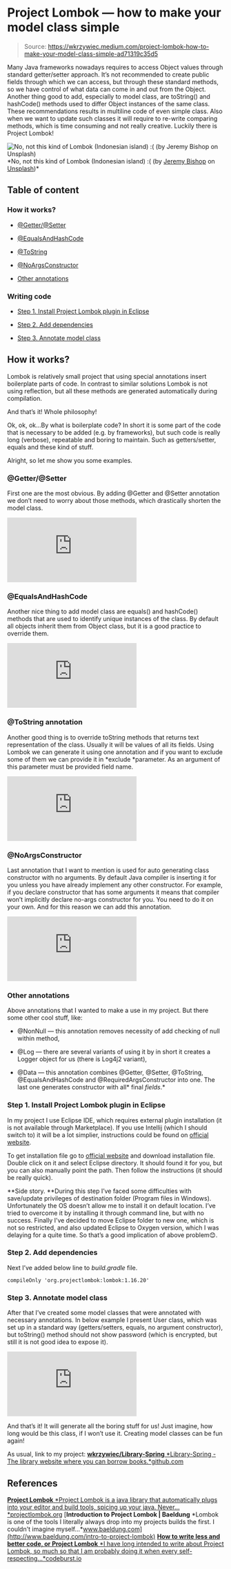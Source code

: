 
# Project Lombok — how to make your model class simple
> Source: https://wkrzywiec.medium.com/project-lombok-how-to-make-your-model-class-simple-ad71319c35d5

Many Java frameworks nowadays requires to access Object values through standard getter/setter approach. It’s not recommended to create public fields through which we can access, but through these standard methods, so we have control of what data can come in and out from the Object. Another thing good to add, especially to model class, are toString() and hashCode() methods used to differ Object instances of the same class. These recommendations results in multiline code of even simple class. Also when we want to update such classes it will require to re-write comparing methods, which is time consuming and not really creative. Luckily there is Project Lombok!

![No, not this kind of Lombok (Indonesian island) :( (by [Jeremy Bishop](https://unsplash.com/@tentides?utm_source=medium&utm_medium=referral) on [Unsplash](https://unsplash.com?utm_source=medium&utm_medium=referral))](https://cdn-images-1.medium.com/max/10944/0*fAF519zfEY1MVSJz.)*No, not this kind of Lombok (Indonesian island) :( (by [Jeremy Bishop](https://unsplash.com/@tentides?utm_source=medium&utm_medium=referral) on [Unsplash](https://unsplash.com?utm_source=medium&utm_medium=referral))*

## Table of content

### How it works?

* [@Getter/@Setter](https://medium.com/p/ad71319c35d5#0beb)

* [@EqualsAndHashCode](https://medium.com/p/ad71319c35d5#382c)

* [@ToString](https://medium.com/p/ad71319c35d5#32ca)

* [@NoArgsConstructor](https://medium.com/p/ad71319c35d5#9649)

* [Other annotations](https://medium.com/p/ad71319c35d5#7efc)

### Writing code

* [Step 1. Install Project Lombok plugin in Eclipse](https://medium.com/p/ad71319c35d5#f5cf)

* [Step 2. Add dependencies](https://medium.com/p/ad71319c35d5#cfef)

* [Step 3. Annotate model class](https://medium.com/p/ad71319c35d5#d87e)

## How it works?

Lombok is relatively small project that using special annotations insert boilerplate parts of code. In contrast to similar solutions Lombok is not using reflection, but all these methods are generated automatically during compilation.

And that’s it! Whole philosophy!

Ok, ok, ok…By what is boilerplate code? In short it is some part of the code that is necessary to be added (e.g. by frameworks), but such code is really long (verbose), repeatable and boring to maintain. Such as getters/setter, equals and these kind of stuff.

Alright, so let me show you some examples.

### @Getter/@Setter

First one are the most obvious. By adding @Getter and @Setter annotation we don’t need to worry about those methods, which drastically shorten the model class.

<iframe src="https://medium.com/media/3777a921d70ec147472fb1d9a0b736ab" frameborder=0></iframe>

### @EqualsAndHashCode

Another nice thing to add model class are equals() and hashCode() methods that are used to identify unique instances of the class. By default all objects inherit them from Object class, but it is a good practice to override them.

<iframe src="https://medium.com/media/cc7c085752ef38f6c584ca5676d682bb" frameborder=0></iframe>

### @ToString annotation

Another good thing is to override toString methods that returns text representation of the class. Usually it will be values of all its fields. Using Lombok we can generate it using one annotation and if you want to exclude some of them we can provide it in *exclude *parameter. As an argument of this parameter must be provided field name.

<iframe src="https://medium.com/media/58b84c484b70d4805bd92911cc4cb1aa" frameborder=0></iframe>

### @NoArgsConstructor

Last annotation that I want to mention is used for auto generating class constructor with no arguments. By default Java compiler is inserting it for you unless you have already implement any other constructor. For example, if you declare constructor that has some arguments it means that compiler won’t implicitly declare no-args constructor for you. You need to do it on your own. And for this reason we can add this annotation.

<iframe src="https://medium.com/media/5f4cfb8a0c6ef884a47b635f3aab7f0e" frameborder=0></iframe>

### Other annotations

Above annotations that I wanted to make a use in my project. But there some other cool stuff, like:

* @NonNull — this annotation removes necessity of add checking of null within method,

* @Log — there are several variants of using it by in short it creates a Logger object for us (there is Log4j2 variant),

* @Data — this annotation combines @Getter, @Setter, @ToString, @EqualsAndHashCode and @RequiredArgsConstructor into one. The last one generates constructor with all* final *fields*.*

### Step 1. Install Project Lombok plugin in Eclipse

In my project I use Eclipse IDE, which requires external plugin installation (it is not available through Marketplace). If you use Intellij (which I should switch to) it will be a lot simplier, instructions could be found on [official website](https://projectlombok.org/setup/intellij).

To get installation file go to [official website](https://projectlombok.org/setup/eclipse) and download installation file. Double click on it and select Eclipse directory. It should found it for you, but you can also manually point the path. Then follow the instructions (it should be really quick).

**Side story. **During this step I’ve faced some difficulties with save/update privileges of destination folder (Program files in Windows). Unfortunately the OS doesn’t allow me to install it on default location. I’ve tried to overcome it by installing it through command line, but with no success. Finally I’ve decided to move Eclipse folder to new one, which is not so restricted, and also updated Eclipse to Oxygen version, which I was delaying for a quite time. So that’s a good implication of above problem😊.

### Step 2. Add dependencies

Next I’ve added below line to *build.gradle* file.

    compileOnly 'org.projectlombok:lombok:1.16.20'

### Step 3. Annotate model class

After that I’ve created some model classes that were annotated with necessary annotations. In below example I present User class, which was set up in a standard way (getters/setters, equals, no argument constructor), but toString() method should not show password (which is encrypted, but still it is not good idea to expose it).

<iframe src="https://medium.com/media/9af01f62cbd5acee1d9e157cee0e7791" frameborder=0></iframe>

And that’s it! It will generate all the boring stuff for us! Just imagine, how long would be this class, if I won’t use it. Creating model classes can be fun again!

As usual, link to my project:
[**wkrzywiec/Library-Spring**
*Library-Spring - The library website where you can borrow books.*github.com](https://github.com/wkrzywiec/Library-Spring/tree/7260c81cd7cb48486e22d3ee388cef143698fa44)

## References
[**Project Lombok**
*Project Lombok is a java library that automatically plugs into your editor and build tools, spicing up your java. Never…*projectlombok.org](https://projectlombok.org/)
[**Introduction to Project Lombok | Baeldung**
*Lombok is one of the tools I literally always drop into my projects builds the first. I couldn't imagine myself…*www.baeldung.com](http://www.baeldung.com/intro-to-project-lombok)
[**How to write less and better code, or Project Lombok**
*I have long intended to write about Project Lombok, so much so that I am probably doing it when every self-respecting…*codeburst.io](https://codeburst.io/how-to-write-less-and-better-code-or-project-lombok-d8d82eb3e80a)
